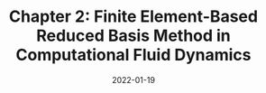 ---
title: "Chapter 2: Finite Element-Based Reduced Basis Method in Computational Fluid Dynamics"
collection: publications
permalink: /publication/2022-01-19-Chapter-2-Finite-Element-Based-Reduced-Basis-Method-in-Computational-Fluid-Dynamics
date: 2022-01-19
item: 2
venue: 'In the proceedings of Advanced Reduced Order Methods and Applications in Computational Fluid Dynamics'
paperurl: 'https://doi.org/10.1137/1.9781611977257.ch2'
authors: 'F. Pichi, M. Strazzullo, F. Ballarin, G. Rozza'
pubsource: 'proceeding'
biblio: '@incollection{PichiChapterFiniteElementBased2022,
  title = {Chapter 2: {{Finite Element-Based Reduced Basis Method}} in {{Computational Fluid Dynamics}}},
  shorttitle = {Chapter 2},
  booktitle = {Advanced {{Reduced Order Methods}} and {{Applications}} in {{Computational Fluid Dynamics}}},
  author = {Pichi, F. and Strazzullo, M. and Ballarin, F. and Rozza, G.},
  year = {2022},
  series = {Computational {{Science}} \& {{Engineering}}},
  pages = {13--58},
  publisher = {{Society for Industrial and Applied Mathematics}},
  doi = {10.1137/1.9781611977257.ch2},
  isbn = {978-1-61197-724-0}
}'
---